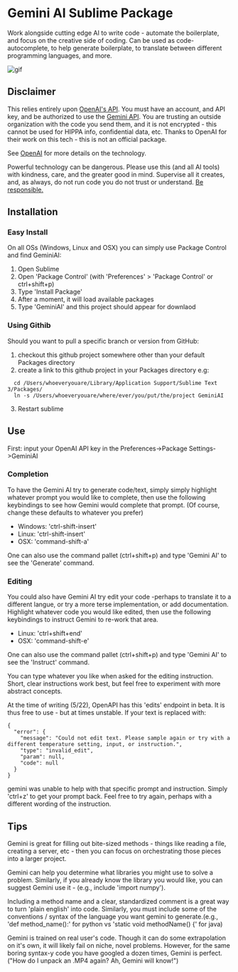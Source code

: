 # Gemini AI Sublime Package

Work alongside cutting edge AI to write code - automate the boilerplate, and focus on the creative side of coding.
Can be used as code-autocomplete, to help generate boilerplate, to translate between different programming languages, and more.

![gif](sublime-gemini.gif)

## Disclaimer

This relies entirely upon [OpenAI's API](https://openai.com/blog/openai-api/). You must have an account, and API key, and be authorized to use the [Gemini API](https://openai.com/blog/openai-gemini/).
You are trusting an outside organization with the code you send them, and it is not encrypted - this cannot be used for HIPPA info, confidential data, etc.
Thanks to OpenAI for their work on this tech - this is not an official package.

See [OpenAI](https://openai.com/blog/openai-gemini/) for more details on the technology.

Powerful technology can be dangerous. Please use this (and all AI tools) with kindness, care, and the greater good in mind. Supervise all it creates, and, as always, do not run code you do not trust or understand. [Be responsible.](https://beta.openai.com/policies/gemini-terms)

## Installation

### Easy Install

On all OSs (Windows, Linux and OSX) you can simply use Package Control and find GeminiAI:

1. Open Sublime
1. Open 'Package Control' (with 'Preferences' > 'Package Control' or ctrl+shift+p)
1. Type 'Install Package'
1. After a moment, it will load available packages
1. Type 'GeminiAI' and this project should appear for downlaod

### Using Githib

Should you want to pull a specific branch or version from GitHub:

1. checkout this github project somewhere other than your default Packages directory
1. create a link to this github project in your Packages directory e.g:

```
  cd /Users/whoeveryouare/Library/Application Support/Sublime Text 3/Packages/
  ln -s /Users/whoeveryouare/where/ever/you/put/the/project GeminiAI
```

3. Restart sublime

## Use

First: input your OpenAI API key in the Preferences->Package Settings->GeminiAI

### Completion

To have the Gemini AI try to generate code/text, simply simply highlight whatever prompt you would like to complete, then use the following keybindings to see how Gemini would complete that prompt. (Of course, change these defaults to whatever you prefer)

- Windows: 'ctrl-shift-insert'
- Linux: 'ctrl-shift-insert'
- OSX: 'command-shift-a'

One can also use the command pallet (ctrl+shift+p) and type 'Gemini AI' to see the 'Generate' command.

### Editing

You could also have Gemini AI try edit your code -perhaps to translate it to a different langue, or try a more terse implementation, or add documentation. Highlight whatever code you would like edited, then use the following keybindings to instruct Gemini to re-work that area.

- Linux: 'ctrl+shift+end'
- OSX: 'command-shift-e'

One can also use the command pallet (ctrl+shift+p) and type 'Gemini AI' to see the 'Instruct' command.

You can type whatever you like when asked for the editing instruction. Short, clear instructions work best, but feel free to experiment with more abstract concepts.

At the time of writing (5/22), OpenAPI has this 'edits' endpoint in beta. It is thus free to use - but at times unstable. If your text is replaced with:

```
{
  "error": {
    "message": "Could not edit text. Please sample again or try with a different temperature setting, input, or instruction.",
    "type": "invalid_edit",
    "param": null,
    "code": null
  }
}
```

gemini was unable to help with that specific prompt and instruction. Simply 'ctrl+z' to get your prompt back. Feel free to try again, perhaps with a different wording of the instruction.

## Tips

Gemini is great for filling out bite-sized methods - things like reading a file, creating a server, etc - then you can focus on orchestrating those pieces into a larger project.

Gemini can help you determine what libraries you might use to solve a problem. Similarly, if you already know the library you would like, you can suggest Gemini use it - (e.g., include 'import numpy').

Including a method name and a clear, standardized comment is a great way to turn 'plain english' into code.
Similarly, you must include some of the conventions / syntax of the language you want gemini to generate.(e.g., 'def method_name():' for python vs 'static void methodName() {' for java)

Gemini is trained on real user's code. Though it can do some extrapolation on it's own, it will likely fail on niche, novel problems. However, for the same boring syntax-y code you have googled a dozen times, Gemini is perfect. ("How do I unpack an .MP4 again? Ah, Gemini will know!")
